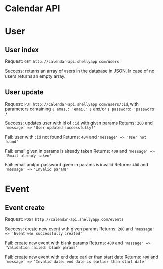 Calendar API
============

# User

## User index

Request: `GET http://calendar-api.shellyapp.com/users`

Success: returns an array of users in the database in JSON. In case of no users
returns an empty array.

## User update

Request: `PUT http://calendar-api.shellyapp.com/users/:id`,
with parameters containing `{ email: 'email' }` and/or `{ password: 'password' }`

Success: updates user with id of `:id` with given params
Returns: `200` and `'message' => 'User updated successfully!'`

Fail: user with `:id` not found
Returns: `404` and `'message' => 'User not found'`

Fail: email given in params is already taken
Returns: `409` and `'message' => 'Email already taken'`

Fail: email and/or password given in params is invalid
Returns: `400` and `'message' => 'Invalid params'`

# Event

## Event create

Request: `POST http://calendar-api.shellyapp.com/events`

Success: create new event with given params
Returns: `200` and `'message' => 'Event was successfully created'`

Fail: create new event with blank params
Returns: `400` and `'message' => 'Validation failed: blank params'`

Fail: create new event with end date earlier than start date
Returns: `400` and `'message' => 'Invalid date: end date is earlier than start date'`
